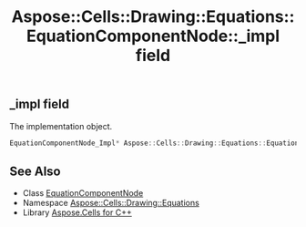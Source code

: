 ﻿---
title: Aspose::Cells::Drawing::Equations::EquationComponentNode::_impl field
linktitle: _impl
second_title: Aspose.Cells for C++ API Reference
description: 'Aspose::Cells::Drawing::Equations::EquationComponentNode::_impl field. The implementation object in C++.'
type: docs
weight: 600
url: /cpp/aspose.cells.drawing.equations/equationcomponentnode/_impl/
---
## _impl field


The implementation object.

```cpp
EquationComponentNode_Impl* Aspose::Cells::Drawing::Equations::EquationComponentNode::_impl
```

## See Also

* Class [EquationComponentNode](../)
* Namespace [Aspose::Cells::Drawing::Equations](../../)
* Library [Aspose.Cells for C++](../../../)
